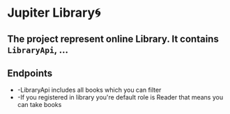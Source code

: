 # Jupiter Library:cyclone:
## The project represent online Library. It contains `LibraryApi`, ...

## Endpoints
<ul>
<li>-LibraryApi includes all books which you can filter</li>
<li>-If you registered in library you're default role is Reader that means you can take books</li>
</ul>